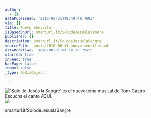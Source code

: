 ```yaml
---
author:
  - {}
datePublished: '2016-08-31T08:49:49.769Z'
via: {}
title: Nuevo Sencillo
isBasedOnUrl: smarturl.it/SolodeJesuslaSangre
publisher: {}
description: smarturl.it/SolodeJesuslaSangre
sourcePath: _posts/2016-08-31-nuevo-sencillo.md
dateModified: '2016-08-31T08:48:13.755Z'
starred: true
inFeed: true
hasPage: false
inNav: false
_type: MediaObject

---
```

!['Solo de Jesús la Sangre' es el nuevo tema musical de Tony Castro. Escucha el canto AQUÍ.](https://the-grid-user-content.s3-us-west-2.amazonaws.com/2968be76-6dbc-499a-ab2b-1342c32f864a.jpg)
![](https://the-grid-user-content.s3-us-west-2.amazonaws.com/4857bde2-e39a-4eb1-b8e6-5675a4d51dab.jpg)

smarturl.it/SolodeJesuslaSangre